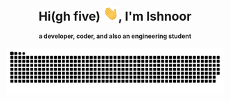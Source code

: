 <div align="center">
<h1 align="center">Hi(gh five) <img width="35" src="https://github.com/1999AZZAR/1999AZZAR/blob/main/resources/img/waving.gif">, I'm Ishnoor</h1>
<h4 align="center">a developer, coder, and also an engineering student</h4>
</div>

<div align="center">
  <a href="https://1999azzar.github.io/1999AZZAR/">
  <img  src="https://github.com/1999AZZAR/1999AZZAR/blob/main/resources/img/grid-snake.svg"
       alt="snake" /></a>
</div>


<!--
**Ishnoor-kaur/Ishnoor-kaur** is a ✨ _special_ ✨ repository because its `README.md` (this file) appears on your GitHub profile.

Here are some ideas to get you started:

- 🔭 I’m currently working on ...
- 🌱 I’m currently learning ...
- 👯 I’m looking to collaborate on ...
- 🤔 I’m looking for help with ...
- 💬 Ask me about ...
- 📫 How to reach me: ...
- 😄 Pronouns: ...
- ⚡ Fun fact: ...
-->
